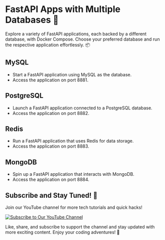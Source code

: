 # FastAPI Apps with Multiple Databases 🚀

Explore a variety of FastAPI applications, each backed by a different database, with Docker Compose. Choose your preferred database and run the respective application effortlessly. 📦

## MySQL

- Start a FastAPI application using MySQL as the database.
- Access the application on port 8881.

## PostgreSQL

- Launch a FastAPI application connected to a PostgreSQL database.
- Access the application on port 8882.

## Redis

- Run a FastAPI application that uses Redis for data storage.
- Access the application on port 8883.

## MongoDB

- Spin up a FastAPI application that interacts with MongoDB.
- Access the application on port 8884.

## Subscribe and Stay Tuned! 🎉

Join our YouTube channel for more tech tutorials and quick hacks!

[![Subscribe to Our YouTube Channel](https://img.shields.io/badge/Subscribe-OurChannel-red)](https://www.youtube.com/@majesticcoding)

Like, share, and subscribe to support the channel and stay updated with more exciting content. Enjoy your coding adventures! 🚀